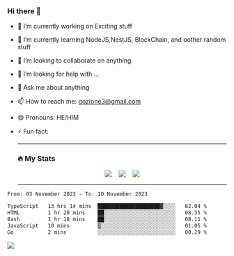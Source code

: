 ### Hi there 👋

<!--
**charlieScript/charlieScript** is a ✨ _special_ ✨ repository because its `README.md` (this file) appears on your GitHub profile.

Here are some ideas to get you started: -->

- 🔭 I’m currently working on Exciting stuff
- 🌱 I’m currently learning NodeJS,NestJS, BlockChain, and oother random stuff
- 👯 I’m looking to collaborate on anything
- 🤔 I’m looking for help with ...
- 💬 Ask me about anything
- 📫 How to reach me: gozione3@gmail.com
- 😄 Pronouns: HE/HIM
- ⚡ Fun fact:


  ---

  ### :fire: My Stats

  <div id="stats" align="center">
  <img src="http://github-readme-streak-stats.herokuapp.com?user=charlieScript&theme=dark&date_format=M%20j%5B%2C%20Y%5D" />&nbsp;&nbsp;&nbsp;
  <img src="https://github-readme-stats.vercel.app/api/top-langs/?username=charlieScript&layout=compact&theme=vision-friendly-dark"/>&nbsp;&nbsp;&nbsp;
  <img src="https://github-readme-stats.vercel.app/api?username=charlieScript&show_icons=true&theme=radical"/>
  </div>

  ---



<!--START_SECTION:waka-->

```txt
From: 03 November 2023 - To: 10 November 2023

TypeScript   13 hrs 14 mins  ████████████████████▓░░░░   82.04 %
HTML         1 hr 20 mins    ██░░░░░░░░░░░░░░░░░░░░░░░   08.35 %
Bash         1 hr 18 mins    ██░░░░░░░░░░░░░░░░░░░░░░░   08.11 %
JavaScript   10 mins         ▒░░░░░░░░░░░░░░░░░░░░░░░░   01.05 %
Go           2 mins          ░░░░░░░░░░░░░░░░░░░░░░░░░   00.29 %
```

<!--END_SECTION:waka-->
![](https://komarev.com/ghpvc/?username=charlieScript)
